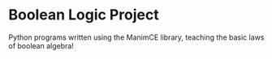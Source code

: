 # Boolean Logic Project

Python programs written using the ManimCE library, teaching the basic laws of boolean algebra!

